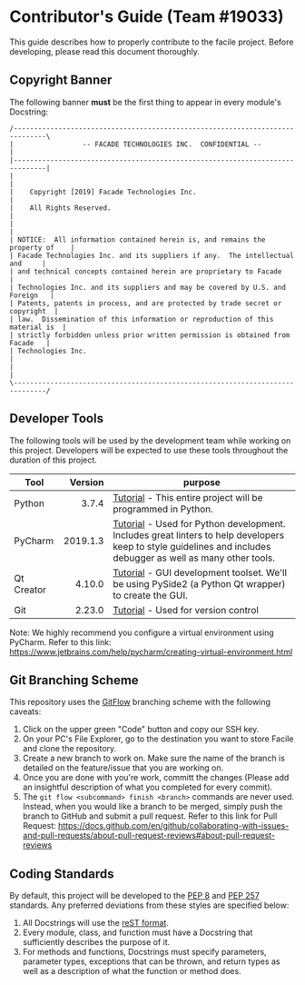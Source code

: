 # Contributor's Guide (Team #19033)
This guide describes how to properly contribute to the facile project. Before developing, please read this document thoroughly.

## Copyright Banner
The following banner __must__ be the first thing to appear in every module's Docstring:
```
/------------------------------------------------------------------------------\
|                 -- FACADE TECHNOLOGIES INC.  CONFIDENTIAL --                 |
|------------------------------------------------------------------------------|
|                                                                              |
|    Copyright [2019] Facade Technologies Inc.                                 |
|    All Rights Reserved.                                                      |
|                                                                              |
| NOTICE:  All information contained herein is, and remains the property of    |
| Facade Technologies Inc. and its suppliers if any.  The intellectual and     |
| and technical concepts contained herein are proprietary to Facade            |
| Technologies Inc. and its suppliers and may be covered by U.S. and Foreign   |
| Patents, patents in process, and are protected by trade secret or copyright  |
| law.  Dissemination of this information or reproduction of this material is  |
| strictly forbidden unless prior written permission is obtained from Facade   |
| Technologies Inc.                                                            |
|                                                                              |
\------------------------------------------------------------------------------/
```


## Developer Tools
The following tools will be used by the development team while working on this project. Developers will be expected to use these tools throughout the duration of this project.

| Tool      | Version  | purpose |
|------     |---------:|---------|
|Python     |3.7.4     |[Tutorial](https://github.com/facade-technologies-inc/facile/blob/master/tutorials/Python.md) - This entire project will be programmed in Python.|
|PyCharm    |2019.1.3  |[Tutorial](https://github.com/facade-technologies-inc/facile/blob/master/tutorials/PyCharm.md) - Used for Python development. Includes great linters to help developers keep to style guidelines and includes debugger as well as many other tools. |
|Qt Creator |4.10.0    |[Tutorial](https://github.com/facade-technologies-inc/facile/blob/master/tutorials/Qt5.md) - GUI development toolset. We'll be using PySide2 (a Python Qt wrapper) to create the GUI.|
|Git        |2.23.0    |[Tutorial](https://github.com/facade-technologies-inc/facile/blob/master/tutorials/Git.md) - Used for version control|

Note: We highly recommend you configure a virtual environment using PyCharm. Refer to this link: https://www.jetbrains.com/help/pycharm/creating-virtual-environment.html

## Git Branching Scheme
This repository uses the [GitFlow](https://www.atlassian.com/git/tutorials/comparing-workflows/gitflow-workflow) branching scheme with the following caveats:

  1. Click on the upper green "Code" button and copy our SSH key.
  1. On your PC's File Explorer, go to the destination you want to store Facile and clone the repository. 
  1. Create a new branch to work on. Make sure the name of the branch is detailed on the feature/issue that you are working on. 
  1. Once you are done with you're work, committ the changes (Please add an insightful description of what you completed for every commit).
  1. The `git flow <subcommand> finish <branch>` commands are never used. Instead, when you would like a branch to be merged, simply push the branch to GitHub and submit a pull request.
  Refer to this link for Pull Request: https://docs.github.com/en/github/collaborating-with-issues-and-pull-requests/about-pull-request-reviews#about-pull-request-reviews

## Coding Standards
By default, this project will be developed to the [PEP 8](https://www.python.org/dev/peps/pep-0008/) and [PEP 257](https://www.python.org/dev/peps/pep-0257/) standards. Any preferred deviations from these styles are specified below:
  1. All Docstrings will use the [reST format](http://openalea.gforge.inria.fr/doc/openalea/doc/_build/html/source/sphinx/rest_syntax.html).
  1. Every module, class, and function must have a Docstring that sufficiently describes the purpose of it.
  1. For methods and functions, Docstrings must specify parameters, parameter types, exceptions that can be thrown, and return types as well as a description of what the function or method does.
